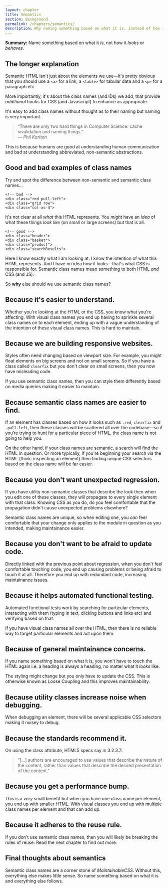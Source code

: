 ```yaml
---
layout: chapter
title: Semantics
section: Background
permalink: /chapters/semantics/
description: Why naming something based on what it is, instead of how it looks or behaves is a cornerstone of writing well architected and maintainable CSS code.
---
```


**Summary:** Name something based on what it *is*, not how it *looks* or *behaves*.

## The longer explanation

Semantic HTML isn't just about the elements we use&mdash;it's pretty obvious that you should use a `<a>` for a link, a `<table>` for tabular data and a `<p>` for a paragraph etc.

More importantly, it's about the class names (and IDs) we add, that provide *additional* hooks for CSS (and Javascript) to enhance as appropriate.

It's easy to add class names without thought as to their naming but naming is very important.

> &ldquo;There are only two hard things in Computer Science: cache invalidation and naming things.&rdquo;
<br>&mdash; <cite>Phil Karlton</cite>

This is because humans are good at understanding human communication and bad at understanding abbreviated, non-semantic abstractions.

## Good and bad examples of class names

Try and spot the difference between non-semantic and semantic class names...

	<!-- bad -->
	<div class="red pull-left">
	<div class="grid row">
	<div class="col-xs-4">

It's not clear at all *what* this HTML represents. You *might* have an *idea* of what these things *look like* (on small or large screens) but that is all.

	<!-- good -->
	<div class="header">
	<div class="basket">
	<div class="product">
	<div class="searchResults">

Here I know exactly what I am looking at. I know the intention of what this HTML represents. And I have no idea how it looks&mdash;that's what CSS is responsible for. Semantic class names mean something to both HTML *and* CSS (and JS).

So **why** else should we use semantic class names?

## Because it's easier to understand.

Whether you're looking at the HTML or the CSS, you know what you're affecting. With visual class names you end up having to sprinkle several class names on to each element, ending up with a vague understanding of the intention of these visual class names. This is hard to maintain.

## Because we are building responsive websites.

Styles often need changing based on viewport size. For example, you might float elements on big screens and not on small screens. So if you have a class called `clearfix` but you don't clear on small screens, then you now have misleading code.

If you use semantic class names, then you can style them differently based on media queries making it easier to maintain.

## Because semantic class names are easier to find.

If an element has classes based on how it looks such as `.red`, `clearfix` and `.pull-left`, then these classes will be scattered all over the codebase&mdash;so if you’re trying to hunt for a particular piece of HTML, the class name is not going to help you.

On the other hand, if your class names are semantic, a search will find the HTML in question. Or more typically, if you're beginning your search via the HTML (think: inspecting an element) then finding unique CSS selectors based on the class name will be far easier.

## Because you don't want unexpected regression.

If you have utility non-semantic classes that describe the look then when you edit one of these classes, they will propagate to every single element with that class. Knowing CSS as you do, do you feel comfortable that the propagation didn't cause unexpected problems elsewhere?

Semantic class names are unique, so when editing one, you *can* feel comfortable that your change only applies to the module in question as you intended, making maintainance easier.

## Because you don't want to be afraid to update code.

Directly linked with the previous point about regression, when you don't feel comfortable touching code, you end up causing problems or being afraid to touch it at all. Therefore you end up with redundant code, increasing maintainance issues.

## Because it helps automated functional testing.

Automated functional tests work by searching for particular elements, interacting with them (typing in text, clicking buttons and links etc) and verifying based on that.

If you have visual class names all over the HTML, then there is no reliable way to target particular elements and act upon them.

## Because of general maintainance concerns.

If you name something based on what it is, you won't have to touch the HTML again i.e. a heading is always a heading, no matter what it *looks* like.

The styling might change but you only have to update the CSS. This is otherwise known as Loose Coupling and this improves maintainability.

## Because utility classes increase noise when debugging.

When debugging an element, there will be several applicable CSS selectors making it noisey to debug.

## Because the standards recommend it.

On using the class attribute, HTML5 specs say in 3.2.3.7:

> "[...] authors are encouraged to use values that describe the nature of the content, rather than values that describe the desired presentation of the content."

## Because you get a performance bump.

This is a *very* small benefit but when you have one class name per element, you end up with smaller HTML. With visual classes you end up with multiple class names per element and that can add up.

## Because it adheres to the reuse rule.

If you don't use semantic class names, then you will likely be breaking the rules of reuse. Read the next chapter to find out more.

<!--## Why? Because visual class names might declare the same property!

It's likely that several different utility classes could refer to the same property meaning order matters and performance degrades.

Think of an example of this.
-->

## Final thoughts about semantics

Semantic class names are a corner stone of *MaintainableCSS*. Without this, everything else makes little sense. So name something based on what it is and everything else follows.
